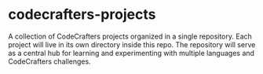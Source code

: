 # codecrafters-projects
A collection of CodeCrafters projects organized in a single repository. Each project will live in its own directory inside this repo. The repository will serve as a central hub for learning and experimenting with multiple languages and CodeCrafters challenges.
